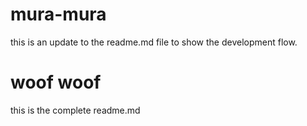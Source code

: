 # mura-mura

this is an update to the readme.md file to show the development flow. 

# woof woof
this is the complete readme.md
